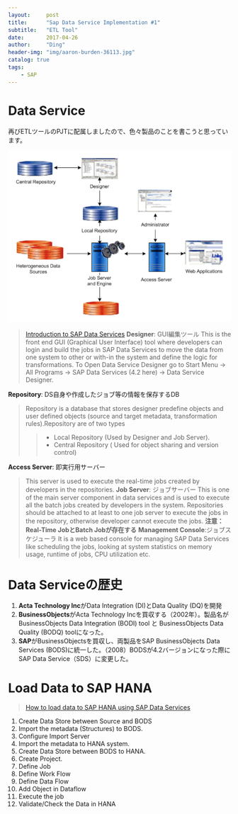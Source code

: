```yaml
---
layout:     post
title:      "Sap Data Service Implementation #1"
subtitle:   "ETL Tool"
date:       2017-04-26
author:     "Ding"
header-img: "img/aaron-burden-36113.jpg"
catalog: true
tags:
    - SAP
---
```


# Data Service 
再びETLツールのPJTに配属しましたので、色々製品のことを書こうと思っています。

![](/img/in-post/post-sap-data-service-1/19.3-4.png)
> [Introduction to SAP Data Services](http://saphanatutorial.com/ntroduction-to-sap-data-services/)
**Designer**: GUI編集ツール
> This is the front end GUI (Graphical User Interface) tool where developers can login and build the jobs in SAP Data Services to move the data from one system to other or with-in the system and define the logic for transformations. 
> To Open Data Service Designer go to Start Menu -\> All Programs -\> SAP Data Services (4.2 here) -\> Data Service Designer.

**Repository**:  DS自身や作成したジョブ等の情報を保存するDB
> Repository is a database that stores designer predefine objects and user defined objects (source and target metadata, transformation rules).Repository are of two types 
> > - Local Repository (Used by Designer and Job Server).
> > - Central Repository ( Used for object sharing and version control)


**Access Server**:  即実行用サーバー
> This server is used to execute the real-time jobs created by developers in the repositories.
**Job Server**: ジョブサーバー
> This is one of the main server component in data services and is used to execute all the batch jobs created by developers in the system. Repositories should be attached to at least to one job server to execute the jobs in the repository, otherwise developer cannot execute the jobs.
**注意：Real-Time JobとBatch Jobが存在する**
**Management Console**:ジョブスケジューラ
> It is a web based console for managing SAP Data Services like scheduling the jobs, looking at system statistics on memory usage, runtime of jobs, CPU utilization etc.


# Data Serviceの歴史
1. **Acta Technology Inc**がData Integration (DI)とData Quality (DQ)を開発
2. **BusinessObjects**がActa Technology Incを買収する（2002年）。製品名がBusinessObjects Data Integration (BODI) tool と BusinessObjects Data Quality (BODQ) toolになった。
3. **SAP**がBusinessObjectsを買収し、両製品をSAP BusinessObjects Data Services (BODS)に統一した。（2008）BODSが4.2バージョンになった際にSAP Data Service（SDS）に変更した。
# Load Data to SAP HANA
> [How to load data to SAP HANA using SAP Data Services](http://saphanatutorial.com/how-to-load-data-to-sap-hana-using-sap-data-services/)
1. Create Data Store between Source and BODS
2. Import the metadata (Structures) to BODS.
3. Configure Import Server
4. Import the metadata to HANA system.
5. Create Data Store between BODS to HANA.
6. Create Project.
7. Define Job
8. Define Work Flow
9. Define Data Flow
10. Add Object in Dataflow
11. Execute the job
12. Validate/Check the Data in HANA
